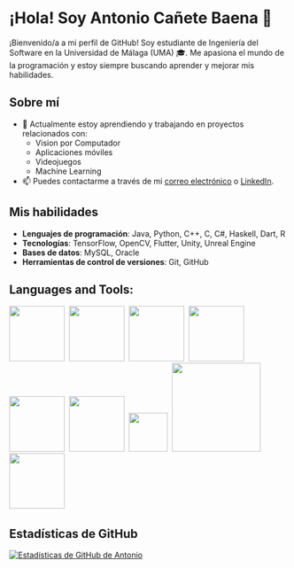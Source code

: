 
<!--
**ant22031/ant22031** is a ✨ _special_ ✨ repository because its `README.md` (this file) appears on your GitHub profile.

Here are some ideas to get you started:

- 🔭 I’m currently working on ...
- 🌱 I’m currently learning ...
- 👯 I’m looking to collaborate on ...
- 🤔 I’m looking for help with ...
- 💬 Ask me about ...
- 📫 How to reach me: ...
- 😄 Pronouns: ...
- ⚡ Fun fact: ...
-->
# ¡Hola! Soy Antonio Cañete Baena 👋

¡Bienvenido/a a mi perfil de GitHub! Soy estudiante de Ingeniería del Software en la Universidad de Málaga (UMA) 🎓. Me apasiona el mundo de la programación y estoy siempre buscando aprender y mejorar mis habilidades.

## Sobre mí

- 🌱 Actualmente estoy aprendiendo y trabajando en proyectos relacionados con:
  - Vision por Computador
  - Aplicaciones móviles
  - Videojuegos
  - Machine Learning
- 📫 Puedes contactarme a través de mi [correo electrónico](mailto:antcbaena@gmail.com) o [LinkedIn](https://www.linkedin.com/in/tuperfil).

## Mis habilidades

- **Lenguajes de programación**: Java, Python, C++, C, C#, Haskell, Dart, R
- **Tecnologías**: TensorFlow, OpenCV, Flutter, Unity, Unreal Engine
- **Bases de datos**: MySQL, Oracle
- **Herramientas de control de versiones**: Git, GitHub

## Languages and Tools:

<div>
  <img width=100px src="https://raw.githubusercontent.com/bablubambal/All_logo_and_pictures/1ac69ce5fbc389725f16f989fa53c62d6e1b4883/programming%20languages/java.svg">&nbsp;
  <img width=100px src="https://raw.githubusercontent.com/bablubambal/All_logo_and_pictures/1ac69ce5fbc389725f16f989fa53c62d6e1b4883/programming%20languages/c.svg">&nbsp;
  <img width=100px src="https://raw.githubusercontent.com/bablubambal/All_logo_and_pictures/1ac69ce5fbc389725f16f989fa53c62d6e1b4883/programming%20languages/c%2B%2B.svg">&nbsp;
  <img width=100px src="https://raw.githubusercontent.com/bablubambal/All_logo_and_pictures/1ac69ce5fbc389725f16f989fa53c62d6e1b4883/programming%20languages/python.svg">&nbsp;
  <img width=100px src="https://raw.githubusercontent.com/bablubambal/All_logo_and_pictures/1ac69ce5fbc389725f16f989fa53c62d6e1b4883/programming%20languages/dart.svg">&nbsp;
  <img width=100px src="https://raw.githubusercontent.com/bablubambal/All_logo_and_pictures/7c0ac2ceb9f9d24992ec393d11fa7337d2f92466/social%20icons/flutter.svg">&nbsp;
  <img width=70px src="https://opencv.org/wp-content/uploads/2020/07/cropped-OpenCV_logo_white_600x.png">&nbsp;
  <img width=160px src="https://unity.com/logo-unity-web.png">&nbsp;
  <img width=100px src="https://raw.githubusercontent.com/bablubambal/All_logo_and_pictures/7c0ac2ceb9f9d24992ec393d11fa7337d2f92466/frameworks/android.svg">&nbsp;

</div>


## Estadísticas de GitHub

[![Estadísticas de GitHub de Antonio](https://github-readme-stats.vercel.app/api?username=ant22031&show_icons=true&theme=dark)](https://github.com/ant22031)



